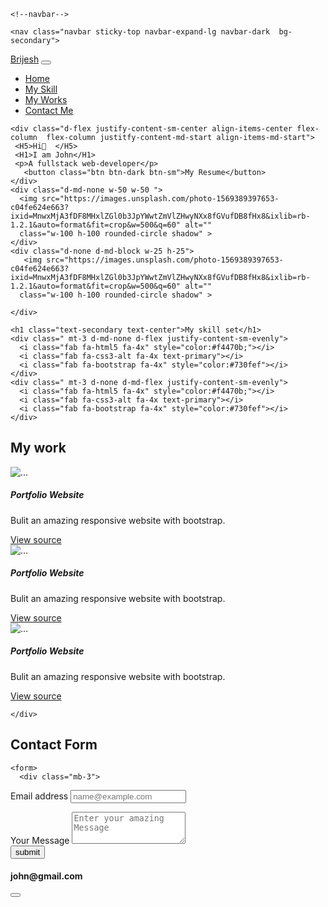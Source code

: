 <!DOCTYPE html>
<html>
  <head>
    <meta charset="utf-8">
    <title>ShapeAI</title>
    <link href="https://cdn.jsdelivr.net/npm/bootstrap@5.0.1/dist/css/bootstrap.min.css" rel="stylesheet" integrity="sha384-+0n0xVW2eSR5OomGNYDnhzAbDsOXxcvSN1TPprVMTNDbiYZCxYbOOl7+AMvyTG2x" crossorigin="anonymous">
    <link rel="stylesheet" href="https://cdnjs.cloudflare.com/ajax/libs/font-awesome/5.15.3/css/all.min.css" integrity="sha512-iBBXm8fW90+nuLcSKlbmrPcLa0OT92xO1BIsZ+ywDWZCvqsWgccV3gFoRBv0z+8dLJgyAHIhR35VZc2oM/gI1w==" crossorigin="anonymous" referrerpolicy="no-referrer" />
 
  </head>
  <body>
    
    <!--navbar-->

    <nav class="navbar sticky-top navbar-expand-lg navbar-dark  bg-secondary">
  <div class="container-fluid">
    <a class="navbar-brand text-white" href="#">Brijesh</a>
    <button class="navbar-toggler" type="button" data-bs-toggle="collapse" data-bs-target="#navbarSupportedContent" aria-controls="navbarSupportedContent" aria-expanded="false" aria-label="Toggle navigation">
      <span class="navbar-toggler-icon"></span>
    </button>
    <div class="collapse navbar-collapse" id="navbarSupportedContent">
      <ul class="navbar-nav me-auto mb-2 mb-lg-0">
        <li class="nav-item">
          <a class="nav-link active" aria-current="page" href="#">Home</a>
        </li>
        <li class="nav-item">
          <a class="nav-link" href="#skills">My Skill</a>
        </li>
        <li class="nav-item">
          <a class="nav-link" href="#works">My Works</a>
        </li>
        <li class="nav-item">
          <a class="nav-link" href="#Contact">Contact Me</a>
        </li>
      </ul>
    </div>
  </div>
</nav>
<main class="container mt-3">
  <section id="hero" class="d-flex justify-content-sm-center justify-content-md-evenly align-items-center flex-column-reverse gap-3 flex-md-row">
    <!--Hero-->

    <div class="d-flex justify-content-sm-center align-items-center flex-column  flex-column justitfy-content-md-start align-items-md-start">
     <H5>Hi👋  </H5>
     <H1>I am John</H1>
     <p>A fullstack web-developer</p>
       <button class="btn btn-dark btn-sm">My Resume</button>
    </div>
    <div class="d-md-none w-50 w-50 ">
      <img src="https://images.unsplash.com/photo-1569389397653-c04fe624e663?ixid=MnwxMjA3fDF8MHxlZGl0b3JpYWwtZmVlZHwyNXx8fGVufDB8fHx8&ixlib=rb-1.2.1&auto=format&fit=crop&w=500&q=60" alt=""
      class="w-100 h-100 rounded-circle shadow" >
    </div>
    <div class="d-none d-md-block w-25 h-25">
       <img src="https://images.unsplash.com/photo-1569389397653-c04fe624e663?ixid=MnwxMjA3fDF8MHxlZGl0b3JpYWwtZmVlZHwyNXx8fGVufDB8fHx8&ixlib=rb-1.2.1&auto=format&fit=crop&w=500&q=60" alt=""
      class="w-100 h-100 rounded-circle shadow" >

    </div>
  </section>
  <section id="skills"class="mt-4 p-4 ">
    <!--My skills-->

    <h1 class="text-secondary text-center">My skill set</h1>
    <div class=" mt-3 d-md-none d-flex justify-content-sm-evenly">
      <i class="fab fa-html5 fa-4x" style="color:#f4470b;"></i>
      <i class="fab fa-css3-alt fa-4x text-primary"></i>
      <i class="fab fa-bootstrap fa-4x" style="color:#730fef"></i>
    </div>
    <div class=" mt-3 d-none d-md-flex justify-content-sm-evenly">
      <i class="fab fa-html5 fa-4x" style="color:#f4470b;"></i>
      <i class="fab fa-css3-alt fa-4x text-primary"></i>
      <i class="fab fa-bootstrap fa-4x" style="color:#730fef"></i>
    </div>
  </section>
  <section id="works" class="mt-4 p-4">
    <!--My works-->
    <h1 class="text-primary text-center">My work</h1>
    <div class="row">
      <div class="col-sm col-md-4">
    <div class="card mb-2">
  <img src="https://images.unsplash.com/photo-1496065187959-7f07b8353c55?ixid=MnwxMjA3fDB8MHxzZWFyY2h8Nnx8dGVjaG5vbG9neXxlbnwwfDB8MHx8&ixlib=rb-1.2.1&auto=format&fit=crop&w=500&q=60..." class="card-img-top" alt="...">
  <div class="card-body">
    <h5 class="card-title">Portfolio Website</h5>
    <p class="card-text">Bulit an amazing responsive website with bootstrap.</p>
    <a href="#" class="btn btn-dark">View source <i class="fab fa-github"></i></a>
  </div>
 </div> 
      </div>
        <div class="col-sm col-md-4">
    <div class="card mb-2">
  <img src="https://images.unsplash.com/photo-1496065187959-7f07b8353c55?ixid=MnwxMjA3fDB8MHxzZWFyY2h8Nnx8dGVjaG5vbG9neXxlbnwwfDB8MHx8&ixlib=rb-1.2.1&auto=format&fit=crop&w=500&q=60..." class="card-img-top" alt="...">
  <div class="card-body">
    <h5 class="card-title">Portfolio Website</h5>
    <p class="card-text">Bulit an amazing responsive website with bootstrap.</p>
    <a href="#" class="btn btn-dark">View source <i class="fab fa-github"></i></a>
  </div>
 </div> 
      </div>
        <div class="col-sm col-md-4">
    <div class="card mb-2">
  <img src="https://images.unsplash.com/photo-1496065187959-7f07b8353c55?ixid=MnwxMjA3fDB8MHxzZWFyY2h8Nnx8dGVjaG5vbG9neXxlbnwwfDB8MHx8&ixlib=rb-1.2.1&auto=format&fit=crop&w=500&q=60..." class="card-img-top" alt="...">
  <div class="card-body">
    <h5 class="card-title">Portfolio Website</h5>
    <p class="card-text">Bulit an amazing responsive website with bootstrap.</p>
    <a href="#" class="btn btn-dark">View source <i class="fab fa-github"></i></a>
  </div>
 </div> 
      </div>
   
    </div>

  </section>
  <section id="Contact" class="md-4 py-4">
    <!-- Contact Me-->
    <h1 class="text-primary  text-center">Contact Form</h1>
    <div class="row">
      <div class="col-sm col-md-8">
    
    <form>
      <div class="mb-3">
  <label for="exampleFormControlInput1" class="form-label">Email address</label>
  <input type="email" required class="form-control" id="exampleFormControlInput1" placeholder="name@example.com">
</div>
<div class="mb-3">
  <label for="exampleFormControlTextarea1" class="form-label">Your Message</label>
  <textarea class="form-control" id="exampleFormControlTextarea1" required placeholder="Enter your amazing Message" rows="3"></textarea>
</div>
<button type="Submit" class="btn btn-primary">submit</button>
</div>
<div class="col-sm col-md-4">
    </form>
    <div class="md-3">
      <h4><i class="fas fa-at text-primary"></i>john@gmail.com</h4>
      <button type="button" class="btn btn-link">
        <a href="https://github.com/pavankpdev/"><i class="fab fa-github"></i></a>
      </button>
    </div>
    </div>
  
  </section>
</main>
    <script src="https://cdn.jsdelivr.net/npm/bootstrap@5.0.1/dist/js/bootstrap.bundle.min.js" integrity="sha384-gtEjrD/SeCtmISkJkNUaaKMoLD0//ElJ19smozuHV6z3Iehds+3Ulb9Bn9Plx0x4" crossorigin="anonymous"></script>
  </body>
</html>
